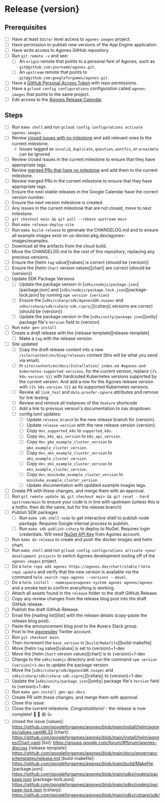 # Release {version}

<!--
This is the release issue template. Make a copy of the markdown in this page
and copy it into a release issue. Fill in relevant values, found inside {}

*** VERSION SHOULD BE IN THE FORMAT OF 1.x.x NOT v1.x.x ***
!-->

## Prerequisites

- [ ] Have at least `Editor` level access to `agones-images` project.
- [ ] Have permission to publish new versions of the App Engine application.
- [ ] Have write access to Agones GitHub repository.
- [ ] Run `git remote -v` and see:
    - [ ] An `origin` remote that points to a personal fork of Agones, such as `git@github.com:yourname/agones.git`.
    - [ ] An `upstream` remote that points to `git@github.com:googleforgames/agones.git`.
- [ ] Have a [GitHub Personal Access Token](https://github.com/settings/tokens) with repo permissions.
- [ ] Have a `gcloud config configurations` configuration called `agones-images` that points to the same project.
- [ ] Edit access to the [Agones Release Calendar](https://calendar.google.com/calendar/u/0?cid=Z29vZ2xlLmNvbV84MjhuOGYxOGhmYnRyczR2dTRoMXNrczIxOEBncm91cC5jYWxlbmRhci5nb29nbGUuY29t)

## Steps

- [ ] Run `make shell` and run `gcloud config configurations activate agones-images`.
- [ ] Review [closed issues with no milestone](https://github.com/googleforgames/agones/issues?q=is%3Aissue+is%3Aclosed+no%3Amilestone++-label%3Ainvalid+-label%3Aduplicate+-label%3Aquestion+-label%3Awontfix++-label%3Aarea%2Fmeta) and add relevant ones to the current milestone.
    - Issues tagged as `invalid`, `duplicate`, `question`, `wontfix`, or `area/meta` can be ignored
- [ ] Review closed issues in the current milestone to ensure that they have appropriate tags.
- [ ] Review [merged PRs that have no milestone](https://github.com/googleforgames/agones/pulls?q=is%3Apr+is%3Amerged+no%3Amilestone+) and add them to the current milestone.
- [ ] Review merged PRs in the current milestone to ensure that they have appropriate tags.
- [ ] Ensure the next stable releases in the Google Calendar have the correct version number.
- [ ] Ensure the next version milestone is created.
- [ ] Any issues in the current milestone that are not closed, move to next milestone.
- [ ] `git checkout main && git pull --rebase upstream main`
- [ ] Run `make release-deploy-site`
- [ ] Run `make build-release` to generate the CHANGELOG.md and to ensure all example images exist on us-docker.pkg.dev/agones-images/examples.
- [ ] Download all the artifacts from the cloud build.
- [ ] Move the CHANGELOG.md to the root of this repository, replacing any previous versions.
- [ ] Ensure the [helm `tag` value][values] is correct (should be {version})
- [ ] Ensure the [helm `Chart` version values][chart] are correct (should be {version})
- [ ] Update SDK Package Versions
  - [ ] Update the package version in [`sdks/nodejs/package.json`][package.json] and [`sdks/nodejs/package-lock.json`][package-lock.json] by running `npm version {version}`
  - [ ] Ensure the [`sdks/csharp/sdk/AgonesSDK.nuspec` and `sdks/csharp/sdk/csharp-sdk.csproj`][csharp] versions are correct (should be {version})
  - [ ] Update the package version in the [`sdks/unity/package.json`][unity] package file's `Version` field to {version}
- [ ] Run `make gen-install`
- [ ] Create a *draft* release with the [release template][release-template]
    - [ ] Make a `tag` with the release version.
- [ ] Site updated
  - [ ] Copy the draft release content into a new `/site/content/en/blog/releases` content (this will be what you send via email).
  - [ ] In `site/content/en/docs/Installation/_index.md #agones-and-kubernetes-supported-versions`, for the current version, replace `{{% k8s-version %}}` with hardcoded Kubernetes versions supported by the current version. And add a row for the Agones release version with `{{% k8s-version %}}` as its supported Kubernetes versions.
  - [ ] Review all `link_test` and `data-proofer-ignore` attributes and remove for link testing
  - [ ] Review and remove all instances of the `feature` shortcode
  - [ ] Add a link to previous version's documentation to nav dropdown.
  - [ ] config.toml updates:
    - [ ] Update `release_branch` to the new release branch for {version}.
    - [ ] Update `release-version` with the new release version {version}.
    - [ ] Copy `dev_supported_k8s` to `supported_k8s`.
    - [ ] Copy `dev_k8s_api_version` to `k8s_api_version`.
    - [ ] Copy `dev_gke_example_cluster_version` to `gke_example_cluster_version`.
    - [ ] Copy `dev_aks_example_cluster_version` to `aks_example_cluster_version`.
    - [ ] Copy `dev_eks_example_cluster_version` to `eks_example_cluster_version`.
    - [ ] Copy `dev_minikube_example_cluster_version` to `minikube_example_cluster_version`.
    - [ ] Update documentation with updated example images tags.
- [ ] Create PR with these changes, and merge them with an approval.
- [ ] Run `git remote update && git checkout main && git reset --hard upstream/main` to ensure your code is in line
  with upstream  (unless this is a hotfix, then do the same, but for the release branch)
- [ ] Publish SDK packages
    - [ ] Run `make sdk-shell-node` to get interactive shell to publish node package. Requires Google internal process
      to publish.
    - [ ] Run `make sdk-publish-csharp` to deploy to NuGet. Requires login credentials.
      Will need [NuGet API Key](https://www.nuget.org/account/apikeys) from Agones account.
- [ ] Run `make do-release` to create and push the docker images and helm chart.
- [ ] Run `make shell` and run `gcloud config configurations activate <your development project>` to switch Agones
    development tooling off of the `agones-images` project.
- [ ] Do a `helm repo add agones https://agones.dev/chart/stable` / `helm repo update` and verify that the new
  version is available via the command `helm search repo agones --versions --devel`.
- [ ] Do a `helm install --namespace=agones-system agones agones/agones`
   and a smoke test to confirm everything is working.
- [ ] Attach all assets found in the `release` folder to the draft GitHub Release.
- [ ] Copy any review changes from the release blog post into the draft GitHub release.
- [ ] Publish the draft GitHub Release.
- [ ] Email the [mailing list][list] with the release details (copy-paste the release blog post).
- [ ] Paste the announcement blog post to the #users Slack group.
- [ ] Post to the [agonesdev](https://twitter.com/agonesdev) Twitter account.
- [ ] Run `git checkout main`.
- [ ] Then increment the `base_version` in [`build/Makefile`][build-makefile]
- [ ] Move [helm `tag` value][values] is set to {version}+1-dev
- [ ] Move the [helm `Chart` version values][chart] is to {version}+1-dev
- [ ] Change to the `sdks/nodejs` directory and run the command `npm version {version}+1-dev` to update the package version
- [ ] Move the [`sdks/csharp/sdk/AgonesSDK.nuspec` and `sdks/csharp/sdk/csharp-sdk.csproj`][csharp] to {version}+1-dev
- [ ] Update the [`sdks/unity/package.json`][unity] package file's `Version` field to {version}+1-dev
- [ ] Run `make gen-install gen-api-docs`
- [ ] Create PR with these changes, and merge them with approval
- [ ] Close this issue.
- [ ] Close the current milestone. _Congratulations!_ - the release is now complete! :tada: :clap: :smile: :+1:
- [ ] closed the issue
[values]: https://github.com/googleforgames/agones/blob/main/install/helm/agones/values.yaml#L33
[chart]: https://github.com/googleforgames/agones/blob/main/install/helm/agones/Chart.yaml
[list]: https://groups.google.com/forum/#!forum/agones-discuss
[release-template]: https://github.com/googleforgames/agones/blob/main/docs/governance/templates/release.md
[build-makefile]: https://github.com/googleforgames/agones/blob/main/build/Makefile
[package.json]: https://github.com/googleforgames/agones/blob/main/sdks/nodejs/package.json
[package-lock.json]: https://github.com/googleforgames/agones/blob/main/sdks/nodejs/package-lock.json
[csharp]: https://github.com/googleforgames/agones/blob/main/sdks/csharp/sdk/
